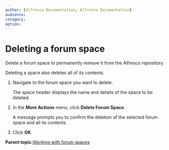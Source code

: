 ```yaml
---
author: [Alfresco Documentation, Alfresco Documentation]
audience: 
category: 
option: 
---
```


# Deleting a forum space

Delete a forum space to permanently remove it from the Alfresco repository.

Deleting a space also deletes all of its contents.

1.  Navigate to the forum space you want to delete.

    The space header displays the name and details of the space to be deleted.

2.  In the **More Actions** menu, click **Delete Forum Space**.

    A message prompts you to confirm the deletion of the selected forum space and all its contents.

3.  Click **OK**.


**Parent topic:**[Working with forum spaces](../concepts/cuh-forum.md)

